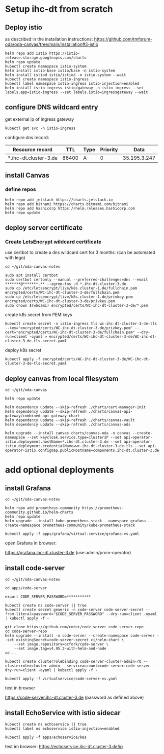 # Setup ihc-dt from scratch

## Deploy istio

as described in the installation instructions:
https://github.com/tmforum-oda/oda-canvas/tree/main/installation#3-istio

```
helm repo add istio https://istio-release.storage.googleapis.com/charts
helm repo update
kubectl create namespace istio-system
helm install istio-base istio/base -n istio-system
helm install istiod istio/istiod -n istio-system --wait
kubectl create namespace istio-ingress
kubectl label namespace istio-ingress istio-injection=enabled
helm install istio-ingress istio/gateway -n istio-ingress --set labels.app=istio-ingress --set labels.istio=ingressgateway --wait
```

## configure DNS wildcard entry

get external ip of ingress gateway

```
kubectl get svc -n istio-ingress
```

configure dns record:

|    Resource record    |  TTL  | Type | Priority |     Data     |
| --------------------- | ----- | ---- | -------- | ------------ |
| *.ihc-dt.cluster-3.de | 86400 |   A  |     0    | 35.195.3.247 |


## install Canvas

### define repos

```
helm repo add jetstack https://charts.jetstack.io
helm repo add bitnami https://charts.bitnami.com/bitnami
helm repo add hashicorp https://helm.releases.hashicorp.com
helm repo update
```

## deploy server certificate

### Create LetsEncrypt wildcard certificate

use certbot to create a dns wildcard cert for 3 months:
(can be automated with lego)

```
cd ~/git/oda-canvas-notes

sudo apt install certbot
sudo certbot certonly --manual --preferred-challenges=dns --email *******@*******.** --agree-tos -d *.ihc-dt.cluster-3.de
sudo cp /etc/letsencrypt/live/k8s.cluster-1.de/fullchain.pem encrypted/certs/WC-ihc-dt-cluster-3-de/fullchain.pem
sudo cp /etc/letsencrypt/live/k8s.cluster-1.de/privkey.pem encrypted/certs/WC-ihc-dt-cluster-3-de/privkey.pem
sudo chown $(whoami) encrypted/certs/WC-ihc-dt-cluster-3-de/*.pem
```

create k8s secret from PEM keys

```
kubectl create secret -n istio-ingress tls wc-ihc-dt-cluster-3-de-tls --key="encrypted/certs/WC-ihc-dt-cluster-3-de/privkey.pem" --cert="encrypted/certs/WC-ihc-dt-cluster-3-de/fullchain.pem" --dry-run=client -oyaml > encrypted/certs/WC-ihc-dt-cluster-3-de/WC-ihc-dt-cluster-3-de-tls-secret.yaml
```

deploy k8s secret

```
kubectl apply -f encrypted/certs/WC-ihc-dt-cluster-3-de/WC-ihc-dt-cluster-3-de-tls-secret.yaml
```


## deploy canvas from local filesystem 

```
cd ~/git/oda-canvas

helm repo update

helm dependency update --skip-refresh ./charts/cert-manager-init
helm dependency update --skip-refresh ./charts/canvas-api-gateway/combined-api-gateway-chart
helm dependency update --skip-refresh ./charts/canvas-vault
helm dependency update --skip-refresh ./charts/canvas-oda

helm upgrade --install canvas charts/canvas-oda -n canvas --create-namespace --set keycloak.service.type=ClusterIP --set api-operator-istio.deployment.hostName=*.ihc-dt.cluster-3.de --set api-operator-istio.deployment.credentialName=wc-ihc-dt-cluster-3-de-tls --set api-operator-istio.configmap.publicHostname=components.ihc-dt.cluster-3.de
```


# add optional deployments


## install Grafana

```
cd ~/git/oda-canvas-notes

helm repo add prometheus-community https://prometheus-community.github.io/helm-charts
helm repo update
helm upgrade --install kube-prometheus-stack --namespace grafana --create-namespace prometheus-community/kube-prometheus-stack

kubectl apply -f apps/grafana/virtual-service/grafana-vs.yaml
```

open Grafana in browser:

https://grafana.ihc-dt.cluster-3.de
(use admin/prom-operator)


## install code-server

```
cd ~/git/oda-canvas-notes

cd apps/code-server

export CODE_SERVER_PASSWORD=***********

kubectl create ns code-server || true
kubectl create secret generic -n code-server code-server-secret --from-literal=password="$CODE_SERVER_PASSWORD" --dry-run=client -oyaml | kubectl apply -f - 

git clone https://github.com/coder/code-server code-server-repo
cd code-server-repo
helm upgrade --install -n code-server --create-namespace code-server --set existingSecret=code-server-secret ci/helm-chart \
    --set image.repository=ocfork/code-server \
    --set image.tag=v4.95.3-with-helm-and-node
cd ..

kubectl create clusterrolebinding code-server-cluster-admin-rb --clusterrole=cluster-admin --serviceaccount=code-server:code-server --dry-run=client -oyaml | kubectl apply -f -

kubectl apply -f virtualservice/code-server-vs.yaml
```

test in browser

https://code-server.ihc-dt.cluster-3.de
(password as defined above)

## install EchoService with istio sidecar

```
kubectl create ns echoservice || true
kubectl label ns echoservice istio-injection=enabled

kubectl apply -f apps/echoservice/k8s
```

test im browser:
https://echoservice.ihc-dt.cluster-3.de/ip

